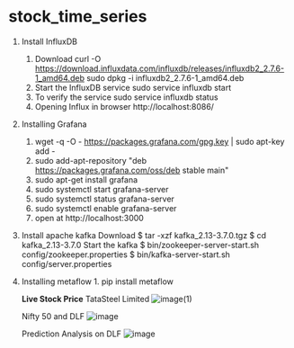 # stock_time_series

1. Install InfluxDB 

      1. Download curl -O https://download.influxdata.com/influxdb/releases/influxdb2_2.7.6-1_amd64.deb 
                sudo dpkg -i influxdb2_2.7.6-1_amd64.deb
      2.  Start the InfluxDB service   sudo service influxdb start
      3.  To verify the service        sudo service influxdb status
      4.  Opening Influx in browser    http://localhost:8086/

2. Installing Grafana

      1. wget -q -O - https://packages.grafana.com/gpg.key | sudo apt-key add -
      2. sudo add-apt-repository "deb https://packages.grafana.com/oss/deb stable main"
      3. sudo apt-get install grafana
      4. sudo systemctl start grafana-server
      5. sudo systemctl status grafana-server
      6. sudo systemctl enable grafana-server
      7. open at http://localhost:3000
  
         
4. Install apache kafka
   Download     $ tar -xzf kafka_2.13-3.7.0.tgz
                $ cd kafka_2.13-3.7.0
   Start the kafka
               $ bin/zookeeper-server-start.sh config/zookeeper.properties
               $ bin/kafka-server-start.sh config/server.properties
     
3. Installing metaflow
          1. pip install metaflow


   **Live Stock Price**
   TataSteel Limited
    ![image(1)](https://github.com/xrcwrn/stock_time_series/assets/5010715/39fa0dd8-a2e6-4b54-990a-5f2cc9afaf6b)

   Nifty 50 and DLF
    ![image](https://github.com/xrcwrn/stock_time_series/assets/5010715/d62fd3f2-a92c-4378-b6b6-a0296e89a99a)

   Prediction Analysis on DLF
   ![image](https://github.com/xrcwrn/stock_time_series/assets/5010715/535f0393-48d5-4218-8b92-9a878e6b06c8)




